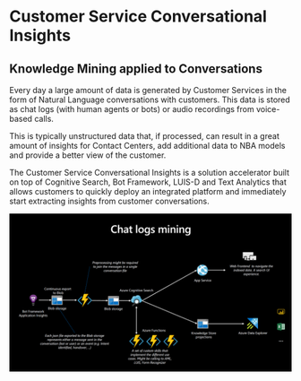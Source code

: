 # Customer Service Conversational Insights

## Knowledge Mining applied to Conversations

Every day a large amount of data is generated by Customer Services in the form of Natural Language conversations with customers. This data is stored as chat logs (with human agents or bots) or audio recordings from voice-based calls.

This is typically unstructured data that, if processed, can result in a great amount of insights for Contact Centers, add additional data to NBA models and provide a better view of the customer.

The Customer Service Conversational Insights is a solution accelerator built on top of Cognitive Search, Bot Framework, LUIS-D and Text Analytics that allows customers to quickly deploy an integrated platform and immediately start extracting insights from customer conversations.


![alt text](images/conversationalkm_architecture.PNG "Conversational Knowledge Mining Architecture")

